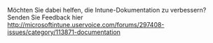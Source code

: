 <Token xmlns:xlink="http://www.w3.org/1999/xlink">Möchten Sie dabei helfen, die Intune-Dokumentation zu verbessern? Senden Sie Feedback  <externalLink>
              <linkText>hier</linkText>
              <linkUri>http://microsoftintune.uservoice.com/forums/297408-issues/category/113871-documentation</linkUri>
       </externalLink>
</Token>


<!--HONumber=May16_HO1-->


